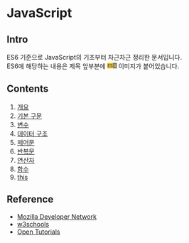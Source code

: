 # JavaScript

## Intro
ES6 기준으로 JavaScript의 기초부터 차근차근 정리한 문서입니다.  
ES6에 해당하는 내용은 제목 앞부분에 <img src="./image/es6.png" height="13" title="ECMAScript6"> 이미지가 붙어있습니다.

## Contents
1. [개요](./contents/01-intro.ko-KR.md)
2. [기본 구문](./contents/02-sentence.ko-KR.md)
3. [변수](./contents/03-variable.ko-KR.md)
4. [데이터 구조](./contents/04-datastructure.ko-KR.md)
5. [제어문](./contents/05-control.ko-KR.md)
6. [반복문](./contents/06-loop.ko-KR.md)
7. [연산자](./contents/07-operator.ko-KR.md)
8. [함수](./contents/08-function.ko-KR.md)
9. [this](./contents/09-this.ko-KR.md)

## Reference
* [Mozilla Developer Network](https://developer.mozilla.org/ko/)
* [w3schools](http://www.w3schools.com)
* [Open Tutorials](https://opentutorials.org)